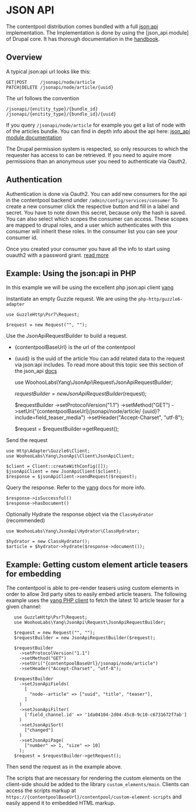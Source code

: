 # JSON API

The contentpool distribution comes bundled 
with a full [json:api](https://jsonapi.org/) implementation.
The Implementation is done by 
using the [json_api module] of Drupal core. It has thorough
documentation in the [handbook](https://www.drupal.org/docs/8/modules/jsonapi/jsonapi).

## Overview

A typical json:api url looks like this:

    GET|POST     /jsonapi/node/article
    PATCH|DELETE /jsonapi/node/article/{uuid}

The url follows the convention

    /jsonapi/{enitity_type}/{bundle_id}
    /jsonapi/{enitity_type}/{bundle_id}/{uuid}
    
If you query `/jsonapi/node/article` for example you get a 
list of node with of the articles bundle.
You can find in depth info about the api here: 
[json_api module documentation](https://www.drupal.org/docs/8/modules/jsonapi)

The Drupal permission system is respected, so only resources to which 
the requester has access to can be retrieved.
If you need to aquire more permissions than an anonymous user 
you need to authenticate via Oauth2.

## Authentication

Authentication is done via Oauth2. 
You can add new consumers for the api in the contentpool 
backend under `/admin/config/services/consumer`
To create a new consumer click the respective button and fill in a 
label and secret. You have to note down this secret,
because only the hash is saved. You can also select which scopes the 
consumer can access. These scopes are mapped to 
drupal roles, and a user which authenticates with this consumer will 
inherit these roles. In the consumer list you can
see your consumer id.

Once you created your consumer you have all the info to start using 
ouauth2 with a password grant. 
[read more](http://oauth2.thephpleague.com/authorization-server/resource-owner-password-credentials-grant/)

## Example: Using the json:api in PHP

In this example we will be using the excellent php json:api client 
[yang](https://github.com/woohoolabs/yang)

Instantiate an empty Guzzle request. 
We are using the `php-http/guzzle6-adapter`

    use GuzzleHttp\Psr7\Request;

    $request = new Request("", "");
    
Use the JsonApiRequestBuilder to build a request. 
*   {contentpoolBaseUrl} is the url of the contentpool
*   {uuid} is the uuid of the article
You can add related data to the request via json:api includes. 
To read more about this topic see this section of the json_api 
[docs](https://www.drupal.org/docs/8/modules/jsonapi/includes)


    use WoohooLabs\Yang\JsonApi\Request\JsonApiRequestBuilder;

    $requestBuilder = new JsonApiRequestBuilder($request);

    $requestBuilder
      ->setProtocolVersion("1.1")
      ->setMethod("GET")
      ->setUri("{contentpoolBaseUrl}/jsonapi/node/article/
    {uuid}?include=field_teaser_media")
      ->setHeader("Accept-Charset", "utf-8");

    $request = $requestBuilder->getRequest();

Send the request

    use Http\Adapter\Guzzle6\Client;
    use WoohooLabs\Yang\JsonApi\Client\JsonApiClient;
    
    $client = Client::createWithConfig([]);
    $jsonApiClient = new JsonApiClient($client);
    $response = $jsonApiClient->sendRequest($request);
   
Query the response. Refer to the [yang](https://github.com/woohoolabs/yang) docs for more info.

    $response->isSuccessful()
    $response->hasDocument()

Optionally Hydrate the response object via the `ClassHydrator` (recommended)

    use WoohooLabs\Yang\JsonApi\Hydrator\ClassHydrator;

    $hydrator = new ClassHydrator();
    $article = $hydrator->hydrate($response->document());

## Example: Getting custom element article teasers for embedding

The contentpool is able to pre-render teasers using custom elements in
order to allow 3rd party sites to easily embed article teasers. The
following example uses the [yang PHP client](https://github.com/woohoolabs/yang)
to fetch the latest 10 article teaser for a given channel:

       use GuzzleHttp\Psr7\Request;
       use WoohooLabs\Yang\JsonApi\Request\JsonApiRequestBuilder;
       
       $request = new Request("", "");
       $requestBuilder = new JsonApiRequestBuilder($request);
       
       $requestBuilder
         ->setProtocolVersion("1.1")
         ->setMethod("GET")
         ->setUri("{contentpoolBaseUrl}/jsonapi/node/article")
         ->setHeader("Accept-Charset", "utf-8");
       
       $requestBuilder
         ->setJsonApiFields(
           [
             "node--article" => ["uuid", "title", "teaser"],
           ]
         )
         ->setJsonApiFilter(
           ['field_channel.id' => '1da04104-2d04-45c8-9c10-c6731672f7ab']
         )
         ->setJsonApiSort(
           ["changed"]
         )
         ->setJsonApiPage(
           ["number" => 1, "size" => 10]
         );
       $request = $requestBuilder->getRequest();

Then send the request as in the example above. 

The scripts that are necessary for rendering the custom elements on the 
client-side should be added to the library `custom_elements/main`. Clients can
access the scripts markup at 
`https://{contentpoolBaseUrl}/contentpool/custom-element-scripts` and easily
append it to embedded HTML markup.
